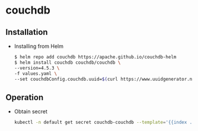 # couchdb

## Installation

* Installing from Helm
    ```bash
    $ helm repo add couchdb https://apache.github.io/couchdb-helm
    $ helm install couchdb couchdb/couchdb \
    --version=4.5.3 \
    -f values.yaml \
    --set couchdbConfig.couchdb.uuid=$(curl https://www.uuidgenerator.net/api/version4 2>/dev/null | tr -d -)
    ```

## Operation

* Obtain secret
    ```bash
    kubectl -n default get secret couchdb-couchdb --template='{{index .data "erlangCookie" | base64decode}}'
    ```

